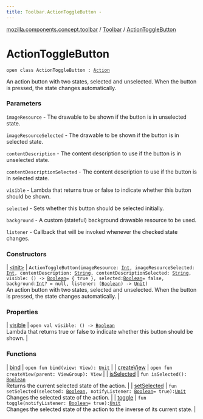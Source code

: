 ```yaml
---
title: Toolbar.ActionToggleButton - 
---
```


[mozilla.components.concept.toolbar](../../index.html) / [Toolbar](../index.html) / [ActionToggleButton](./index.html)

# ActionToggleButton

`open class ActionToggleButton : `[`Action`](../-action/index.html)

An action button with two states, selected and unselected. When the button is pressed, the
state changes automatically.

### Parameters

`imageResource` - The drawable to be shown if the button is in unselected state.

`imageResourceSelected` - The drawable to be shown if the button is in selected state.

`contentDescription` - The content description to use if the button is in unselected state.

`contentDescriptionSelected` - The content description to use if the button is in selected state.

`visible` - Lambda that returns true or false to indicate whether this button should be shown.

`selected` - Sets whether this button should be selected initially.

`background` - A custom (stateful) background drawable resource to be used.

`listener` - Callback that will be invoked whenever the checked state changes.

### Constructors

| [&lt;init&gt;](-init-.html) | `ActionToggleButton(imageResource: `[`Int`](https://kotlinlang.org/api/latest/jvm/stdlib/kotlin/-int/index.html)`, imageResourceSelected: `[`Int`](https://kotlinlang.org/api/latest/jvm/stdlib/kotlin/-int/index.html)`, contentDescription: `[`String`](https://kotlinlang.org/api/latest/jvm/stdlib/kotlin/-string/index.html)`, contentDescriptionSelected: `[`String`](https://kotlinlang.org/api/latest/jvm/stdlib/kotlin/-string/index.html)`, visible: () -> `[`Boolean`](https://kotlinlang.org/api/latest/jvm/stdlib/kotlin/-boolean/index.html)` = { true }, selected: `[`Boolean`](https://kotlinlang.org/api/latest/jvm/stdlib/kotlin/-boolean/index.html)` = false, background: `[`Int`](https://kotlinlang.org/api/latest/jvm/stdlib/kotlin/-int/index.html)`? = null, listener: (`[`Boolean`](https://kotlinlang.org/api/latest/jvm/stdlib/kotlin/-boolean/index.html)`) -> `[`Unit`](https://kotlinlang.org/api/latest/jvm/stdlib/kotlin/-unit/index.html)`)`<br>An action button with two states, selected and unselected. When the button is pressed, the state changes automatically. |

### Properties

| [visible](visible.html) | `open val visible: () -> `[`Boolean`](https://kotlinlang.org/api/latest/jvm/stdlib/kotlin/-boolean/index.html)<br>Lambda that returns true or false to indicate whether this button should be shown. |

### Functions

| [bind](bind.html) | `open fun bind(view: View): `[`Unit`](https://kotlinlang.org/api/latest/jvm/stdlib/kotlin/-unit/index.html) |
| [createView](create-view.html) | `open fun createView(parent: ViewGroup): View` |
| [isSelected](is-selected.html) | `fun isSelected(): `[`Boolean`](https://kotlinlang.org/api/latest/jvm/stdlib/kotlin/-boolean/index.html)<br>Returns the current selected state of the action. |
| [setSelected](set-selected.html) | `fun setSelected(selected: `[`Boolean`](https://kotlinlang.org/api/latest/jvm/stdlib/kotlin/-boolean/index.html)`, notifyListener: `[`Boolean`](https://kotlinlang.org/api/latest/jvm/stdlib/kotlin/-boolean/index.html)` = true): `[`Unit`](https://kotlinlang.org/api/latest/jvm/stdlib/kotlin/-unit/index.html)<br>Changes the selected state of the action. |
| [toggle](toggle.html) | `fun toggle(notifyListener: `[`Boolean`](https://kotlinlang.org/api/latest/jvm/stdlib/kotlin/-boolean/index.html)` = true): `[`Unit`](https://kotlinlang.org/api/latest/jvm/stdlib/kotlin/-unit/index.html)<br>Changes the selected state of the action to the inverse of its current state. |

